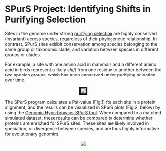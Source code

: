 # SPurS Project: Identifying Shifts in Purifying Selection
Sites in the genome under strong [purifying selection](https://www.nature.com/scitable/topicpage/negative-selection-1136) are highly conserved (invariant) across species, regardless of their phylogenetic relationship. In contrast, SPurS sites exhibit conservation among species belonging to the same group or taxonomic clade, and variation between species in different groups or clades.

For example, a site with one amino acid in mammals and a different amino acid in birds represent a likely *shift* from one residue to another between the two species groups, which has been conserved under purifying selection over time.

<p align="center">
  <img src="https://user-images.githubusercontent.com/6342355/29278014-c89e3266-8113-11e7-8da3-c8412a20359b.jpg" border="5"/>
</p>

The SPurS program calculates a Psi-value (Fig.1) for each site in a protein alignment, and the results can be visualized in SPurS plots (Fig.2, below) by using the [Genomic Hyperbrowser SPurS tool](https://hyperbrowser.uio.no/spurs). When compared to a matched simulated dataset, these results can be compared to determine whether proteins are enriched for SPurS sites. These sites are likely involved in speciation, or divergence between species, and are thus highly informative for evolutionary genomics.

<p align="center">
  <img src="https://user-images.githubusercontent.com/6342355/29278013-c8766952-8113-11e7-9f67-0c728ec9d973.jpg"/>
</p>

